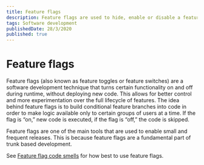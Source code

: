 ```yaml
---
title: Feature flags
description: Feature flags are used to hide, enable or disable a feature during runtime
tags: Software development
publishedDate: 28/3/2020
published: true
---
```


# Feature flags

Feature flags (also known as feature toggles or feature switches) are a software development technique that turns certain functionality on and off during runtime, without deploying new code. This allows for better control and more experimentation over the full lifecycle of features. The idea behind feature flags is to build conditional feature branches into code in order to make logic available only to certain groups of users at a time. If the flag is “on,” new code is executed, if the flag is “off,” the code is skipped.

Feature flags are one of the main tools that are used to enable small and frequent releases. This is because feature flags are a fundamental part of trunk based development.

See [Feature flag code smells](https://scottlee.netlify.com/posts/feature-flag-code-smells) for how best to use feature flags.
